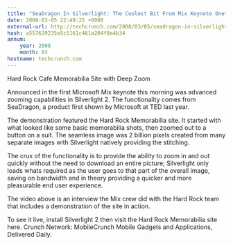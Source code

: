 ```yaml
---
title: "SeaDragon In Silverlight: The Coolest Bit From Mix Keynote One"
date: 2008-03-05 22:49:25 +0000
external-url: http://techcrunch.com/2008/03/05/seadragon-in-silverlight-the-coolest-bit-from-mix-keynote-one/
hash: a557639235a5c5161c461a204f9a4b34
annum:
    year: 2008
    month: 03
hostname: techcrunch.com
---
```


Hard Rock Cafe Memorabilia Site with Deep Zoom

Announced in the first Microsoft Mix keynote this morning was advanced zooming capabilities in Silverlight 2. The functionality comes from SeaDragon, a product first shown by Microsoft at TED last year.

The demonstration featured the Hard Rock Memorabilia site. It started with what looked like some basic memorabilia shots, then zoomed out to a button on a suit. The seamless image was 2 billion pixels created from many separate images with Silverlight natively providing the stitching.

The crux of the functionality is to provide the ability to zoom in and out quickly without the need to download an entire picture; Silverlight only loads whats required as the user goes to that part of the overall image, saving on bandwidth and in theory providing a quicker and more pleasurable end user experience. 

The video above is an interview the Mix crew did with the Hard Rock team that includes a demonstration of the site in action. 

To see it live, install Silverlight 2 then visit the Hard Rock Memorabilia site here.
Crunch Network:  MobileCrunch Mobile Gadgets and Applications, Delivered Daily.
